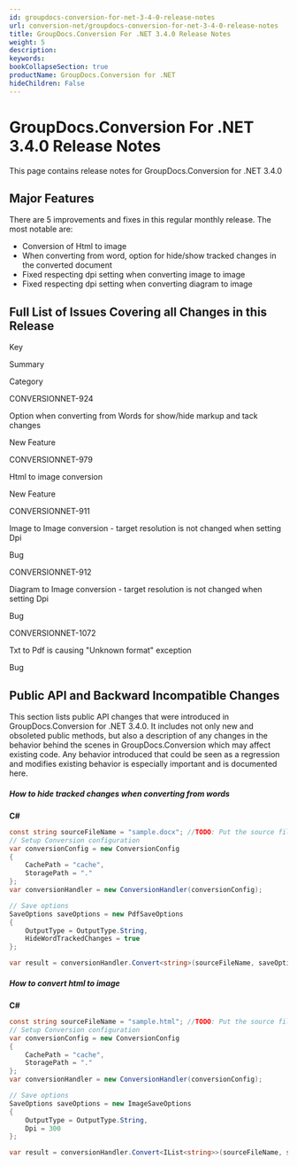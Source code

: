 ```yaml
---
id: groupdocs-conversion-for-net-3-4-0-release-notes
url: conversion-net/groupdocs-conversion-for-net-3-4-0-release-notes
title: GroupDocs.Conversion For .NET 3.4.0 Release Notes
weight: 5
description: 
keywords: 
bookCollapseSection: true
productName: GroupDocs.Conversion for .NET
hideChildren: False
---
```


# GroupDocs.Conversion For .NET 3.4.0 Release Notes

This page contains release notes for GroupDocs.Conversion for .NET 3.4.0

## Major Features

There are 5 improvements and fixes in this regular monthly release. The most notable are:

*   Conversion of Html to image
*   When converting from word, option for hide/show tracked changes in the converted document
*   Fixed respecting dpi setting when converting image to image
*   Fixed respecting dpi setting when converting diagram to image

## Full List of Issues Covering all Changes in this Release

Key

Summary

Category

CONVERSIONNET-924

Option when converting from Words for show/hide markup and tack changes

New Feature

CONVERSIONNET-979

Html to image conversion

New Feature

CONVERSIONNET-911

Image to Image conversion - target resolution is not changed when setting Dpi

Bug

CONVERSIONNET-912

Diagram to Image conversion - target resolution is not changed when setting Dpi

Bug

CONVERSIONNET-1072

Txt to Pdf is causing "Unknown format" exception

Bug

## Public API and Backward Incompatible Changes

This section lists public API changes that were introduced in GroupDocs.Conversion for .NET 3.4.0. It includes not only new and obsoleted public methods, but also a description of any changes in the behavior behind the scenes in GroupDocs.Conversion which may affect existing code. Any behavior introduced that could be seen as a regression and modifies existing behavior is especially important and is documented here.

##### How to hide tracked changes when converting from words

**C#**

```csharp
const string sourceFileName = "sample.docx"; //TODO: Put the source filename here
// Setup Conversion configuration
var conversionConfig = new ConversionConfig
{
    CachePath = "cache",
    StoragePath = "."
};
var conversionHandler = new ConversionHandler(conversionConfig);

// Save options
SaveOptions saveOptions = new PdfSaveOptions
{
    OutputType = OutputType.String,
    HideWordTrackedChanges = true
};

var result = conversionHandler.Convert<string>(sourceFileName, saveOptions);

```

##### How to convert html to image

**C#**

```csharp
const string sourceFileName = "sample.html"; //TODO: Put the source filename here
// Setup Conversion configuration
var conversionConfig = new ConversionConfig
{
    CachePath = "cache",
    StoragePath = "."
};
var conversionHandler = new ConversionHandler(conversionConfig);

// Save options
SaveOptions saveOptions = new ImageSaveOptions
{
    OutputType = OutputType.String,
    Dpi = 300
};

var result = conversionHandler.Convert<IList<string>>(sourceFileName, saveOptions);

```

